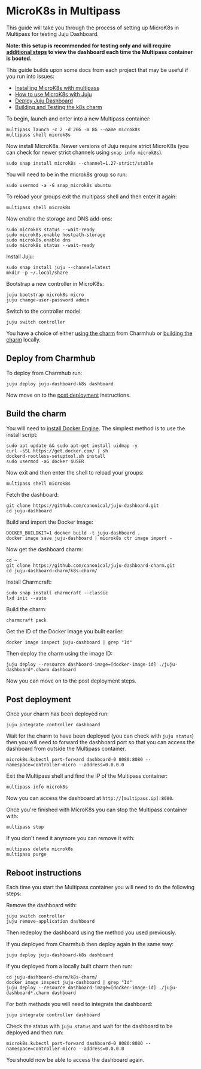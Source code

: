 # MicroK8s in Multipass

This guide will take you through the process of setting up MicroK8s in Multipass for testing
Juju Dashboard.

**Note: this setup is recommended for testing only and will require [additional steps](#reboot-instructions) to view the dashboard each time the Multipass container is booted.**

This guide builds upon some docs from each project that may be useful if you run into
issues:

- [Installing MicroK8s with
  multipass](https://microk8s.io/docs/install-multipass)
- [How to use MicroK8s with Juju](https://juju.is/docs/olm/microk8s)
- [Deploy Juju Dashboard](/README.md#deploy)
- [Building and Testing the k8s charm](https://github.com/canonical/juju-dashboard-charm#building-and-testing-the-k8s-charm)

To begin, launch and enter into a new Multipass container:

```shell
multipass launch -c 2 -d 20G -m 8G --name microk8s
multipass shell microk8s
```

Now install MicroK8s. Newer versions of Juju require strict MicroK8s (you can check for newer strict
channels using `snap info microk8s`).

```shell
sudo snap install microk8s --channel=1.27-strict/stable
```

You will need to be in the microk8s group so run:

```shell
sudo usermod -a -G snap_microk8s ubuntu
```

To reload your groups exit the multipass shell and then enter it again:

```shell
multipass shell microk8s
```

Now enable the storage and DNS add-ons:

```shell
sudo microk8s status --wait-ready
sudo microk8s.enable hostpath-storage
sudo microk8s.enable dns
sudo microk8s status --wait-ready
```

Install Juju:

```shell
sudo snap install juju --channel=latest
mkdir -p ~/.local/share
```

Bootstrap a new controller in MicroK8s:

```shell
juju bootstrap microk8s micro
juju change-user-password admin
```

Switch to the controller model:

```shell
juju switch controller
```

You have a choice of either [using the charm](#deploy-from-charmhub) from Charmhub or [building the charm](#build-the-charm)
locally.

## Deploy from Charmhub

To deploy from Charmhub run:

```shell
juju deploy juju-dashboard-k8s dashboard
```

Now move on to the [post deployment](#post-deployment) instructions.

## Build the charm

You will need to [install Docker
Engine](https://docs.docker.com/engine/install/ubuntu/). The simplest method is
to use the install script:

```shell
sudo apt update && sudo apt-get install uidmap -y
curl -sSL https://get.docker.com/ | sh
dockerd-rootless-setuptool.sh install
sudo usermod -aG docker $USER
```

Now exit and then enter the shell to reload your groups:

```shell
multipass shell microk8s
```

Fetch the dashboard:

```shell
git clone https://github.com/canonical/juju-dashboard.git
cd juju-dashboard
```

Build and import the Docker image:

```shell
DOCKER_BUILDKIT=1 docker build -t juju-dashboard .
docker image save juju-dashboard | microk8s ctr image import -
```

Now get the dashboard charm:

```shell
cd ~
git clone https://github.com/canonical/juju-dashboard-charm.git
cd juju-dashboard-charm/k8s-charm/
```

Install Charmcraft:

```shell
sudo snap install charmcraft --classic
lxd init --auto
```

Build the charm:

```shell
charmcraft pack
```

Get the ID of the Docker image you built earlier:

```shell
docker image inspect juju-dashboard | grep "Id"
```

Then deploy the charm using the image ID:

```shell
juju deploy --resource dashboard-image=[docker-image-id] ./juju-dashboard*.charm dashboard
```

Now you can move on to the post deployment steps.

## Post deployment

Once your charm has been deployed run:

```shell
juju integrate controller dashboard
```

Wait for the charm to have been deployed (you can check with `juju status`) then
you will need to forward the dashboard port so that you can access the dashboard
from outside the Multipass container.

```shell
microk8s.kubectl port-forward dashboard-0 8080:8080 --namespace=controller-micro --address=0.0.0.0
```

Exit the Multipass shell and find the IP of the Multipass container:

```
multipass info microk8s
```

Now you can access the dashboard at `http://[multipass.ip]:8080`.

Once you're finished with MicroK8s you can stop the Multipass container with:

```shell
multipass stop
```

If you don't need it anymore you can remove it with:

```shell
multipass delete microk8s
multipass purge
```

## Reboot instructions

Each time you start the Multipass container you will need to do the following
steps:

Remove the dashboard with:

```shell
juju switch controller
juju remove-application dashboard
```

Then redeploy the dashboard using the method you used previously.

If you deployed from Charmhub then deploy again in the same way:

```shell
juju deploy juju-dashboard-k8s dashboard
```

If you deployed from a locally built charm then run:

```shell
cd juju-dashboard-charm/k8s-charm/
docker image inspect juju-dashboard | grep "Id"
juju deploy --resource dashboard-image=[docker-image-id] ./juju-dashboard*.charm dashboard
```

For both methods you will need to integrate the dashboard:

```shell
juju integrate controller dashboard
```

Check the status with `juju status` and wait for the dashboard to be deployed and then run:

```shell
microk8s.kubectl port-forward dashboard-0 8080:8080 --namespace=controller-micro --address=0.0.0.0
```

You should now be able to access the dashboard again.
